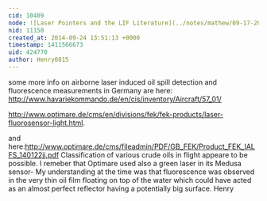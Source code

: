 ```yaml
---
cid: 10409
node: ![Laser Pointers and the LIF Literature](../notes/mathew/09-17-2014/laser-pointers-and-the-lif-literature)
nid: 11150
created_at: 2014-09-24 13:51:13 +0000
timestamp: 1411566673
uid: 424770
author: Henry0815
---
```


some more info on airborne laser induced oil spill detection and fluorescence measurements in Germany are here:  http://www.havariekommando.de/en/cis/inventory/Aircraft/57_01/

http://www.optimare.de/cms/en/divisions/fek/fek-products/laser-fluorosensor-light.html.

and here:http://www.optimare.de/cms/fileadmin/PDF/GB_FEK/Product_FEK_IALFS_140122jj.pdf
Classification of various crude oils in flight appeare to be possible.
I remeber that Optimare used also a green laser in its Medusa sensor-
My understanding at the time was that fluorescence was observed in the very thin oil film floating on top of the water which could have acted as an almost perfect reflector having a potentially big surface.
Henry
